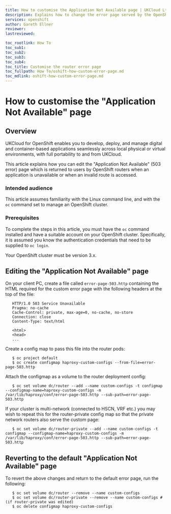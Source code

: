```yaml
---
title: How to customise the Application Not Available page | UKCloud Ltd
description: Explains how to change the error page served by the OpenShift routers
services: openshift
author: Gareth Ellner
reviewer:
lastreviewed: 

toc_rootlink: How To
toc_sub1:
toc_sub2:
toc_sub3:
toc_sub4:
toc_title: Customise the router error page
toc_fullpath: How To/oshift-how-custom-error-page.md
toc_mdlink: oshift-how-custom-error-page.md
---
```


# How to customise the "Application Not Available" page

## Overview

UKCloud for OpenShift enables you to develop, deploy, and manage digital and container-based applications seamlessly across local physical or virtual environments, with full portability to and from UKCloud.

This article explains how you can edit the "Application Not Available" (503 error) page which is returned to users by OpenShift routers when an application is unavailable or when an invalid route is accessed.

### Intended audience

This article assumes familiarity with the Linux command line, and with the `oc` command set to manage an OpenShift cluster.

### Prerequisites

To complete the steps in this article, you must have the `oc` command installed and have a suitable account on your OpenShift cluster. Specifically, it is assumed you know the authentication credentials that need to be supplied to `oc login`.

Your OpenShift cluster must be version 3.x.

## Editing the "Application Not Available" page

On your client PC, create a file called `error-page-503.http` containing the HTML required for the custom error page with the following headers at the top of the file:

       HTTP/1.0 503 Service Unavailable
       Pragma: no-cache
       Cache-Control: private, max-age=0, no-cache, no-store
       Connection: close
       Content-Type: text/html
       
       <html>
       <head>
       ...

Create a config map to pass this file into the router pods:

       $ oc project default
       $ oc create configmap haproxy-custom-configs --from-file=error-page-503.http
       
Attach the configmap as a volume to the router deployment config:

       $ oc set volume dc/router --add --name custom-configs -t configmap --configmap-name=haproxy-custom-configs -m /var/lib/haproxy/conf/error-page-503.http --sub-path=error-page-503.http
       
If your cluster is multi-network (connected to HSCN, VRF etc.) you may wish to repeat this for the router-private config map so that the private network routers also serve the custom page:      

       $ oc set volume dc/router-private --add --name custom-configs -t configmap --configmap-name=haproxy-custom-configs -m /var/lib/haproxy/conf/error-page-503.http --sub-path=error-page-503.http
	   
## Reverting to the default "Application Not Available" page

To revert the above changes and return to the default error page, run the following:

       $ oc set volume dc/router --remove --name custom-configs 
       $ oc set volume dc/router-private --remove --name custom-configs # (if router-private was edited)
       $ oc delete configmap haproxy-custom-configs

